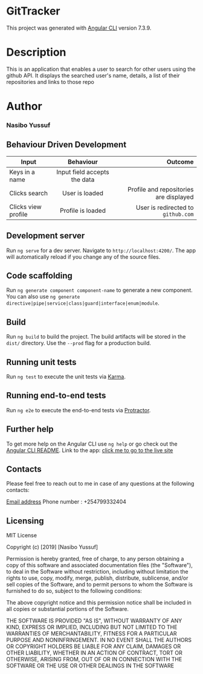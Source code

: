 # GitTracker

This project was generated with [Angular CLI](https://github.com/angular/angular-cli) version 7.3.9.
# Description
This is an application that enables a user to search for other users using the github API. It displays the searched user's name, details, a list of their repositories and links to those repo
# Author
### Nasibo Yussuf
## Behaviour Driven Development
| Input        | Behaviour           | Outcome  |
| ------------- |:-------------:| -----:|
| Keys in a name | Input field accepts the data |  |
| Clicks search | User is loaded | Profile and repositories are displayed |
| Clicks view profile | Profile is loaded | User is redirected to `github.com` |


## Development server

Run `ng serve` for a dev server. Navigate to `http://localhost:4200/`. The app will automatically reload if you change any of the source files.

## Code scaffolding

Run `ng generate component component-name` to generate a new component. You can also use `ng generate directive|pipe|service|class|guard|interface|enum|module`.

## Build

Run `ng build` to build the project. The build artifacts will be stored in the `dist/` directory. Use the `--prod` flag for a production build.

## Running unit tests

Run `ng test` to execute the unit tests via [Karma](https://karma-runner.github.io).

## Running end-to-end tests

Run `ng e2e` to execute the end-to-end tests via [Protractor](http://www.protractortest.org/).

## Further help

To get more help on the Angular CLI use `ng help` or go check out the [Angular CLI README](https://github.com/angular/angular-cli/blob/master/README.md).
Link to the app:
[click me to go to the live site](https://nasiboyussuf.github.io/git-tracker/)
## Contacts
Please feel free to reach out to me in case of any questions at the following contacts:

[Email address](https://mail.google.com/mail)
Phone number : +254799332404
## Licensing
MIT License

Copyright (c) [2019] [Nasibo Yussuf]

Permission is hereby granted, free of charge, to any person obtaining a copy of this software and associated documentation files (the "Software"), to deal in the Software without restriction, including without limitation the rights to use, copy, modify, merge, publish, distribute, sublicense, and/or sell copies of the Software, and to permit persons to whom the Software is furnished to do so, subject to the following conditions:

The above copyright notice and this permission notice shall be included in all copies or substantial portions of the Software.

THE SOFTWARE IS PROVIDED "AS IS", WITHOUT WARRANTY OF ANY KIND, EXPRESS OR IMPLIED, INCLUDING BUT NOT LIMITED TO THE WARRANTIES OF MERCHANTABILITY, FITNESS FOR A PARTICULAR PURPOSE AND NONINFRINGEMENT. IN NO EVENT SHALL THE AUTHORS OR COPYRIGHT HOLDERS BE LIABLE FOR ANY CLAIM, DAMAGES OR OTHER LIABILITY, WHETHER IN AN ACTION OF CONTRACT, TORT OR OTHERWISE, ARISING FROM, OUT OF OR IN CONNECTION WITH THE SOFTWARE OR THE USE OR OTHER DEALINGS IN THE SOFTWARE


